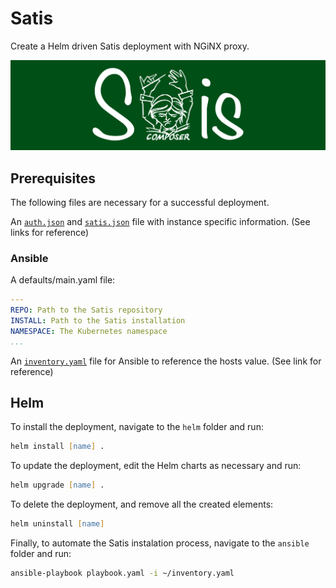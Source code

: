 # Satis

Create a Helm driven Satis deployment with NGiNX proxy.

![Satis](satis.webp)
 
## Prerequisites

The following files are necessary for a successful deployment.

An [`auth.json`](https://getcomposer.org/doc/articles/authentication-for-private-packages.md) and [`satis.json`](https://getcomposer.org/doc/articles/handling-private-packages.md) file with instance specific information. (See links for reference)

### Ansible

A defaults/main.yaml file:

``` yaml
---
REPO: Path to the Satis repository
INSTALL: Path to the Satis installation
NAMESPACE: The Kubernetes namespace
...
```

An [`inventory.yaml`](https://docs.ansible.com/ansible/latest/inventory_guide/intro_inventory.html) file for Ansible to reference the hosts value. (See link for reference)

## Helm

To install the deployment, navigate to the `helm` folder and run:

``` zsh
helm install [name] .
```

To update the deployment, edit the Helm charts as necessary and run:

``` zsh
helm upgrade [name] .
```

To delete the deployment, and remove all the created elements:

``` zsh
helm uninstall [name]
```

Finally, to automate the Satis instalation process, navigate to the `ansible` folder and run:

``` zsh
ansible-playbook playbook.yaml -i ~/inventory.yaml
```